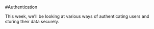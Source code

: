 #Authentication

This week, we'll be looking at various ways of authenticating users and storing their data securely.